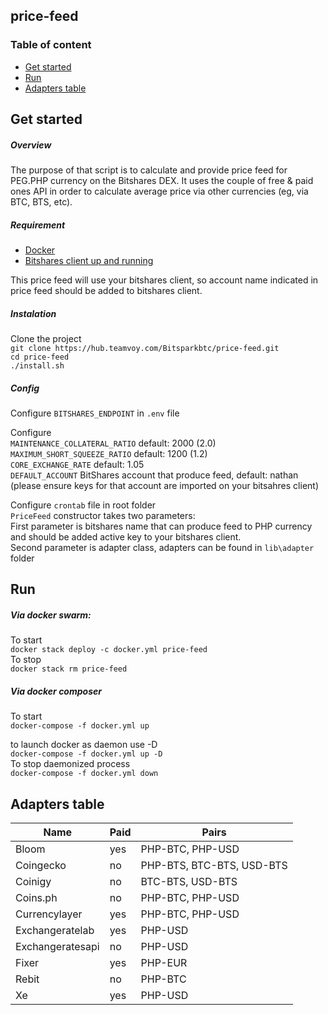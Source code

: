 ## price-feed

### Table of content

- [Get started](#get_started)
- [Run](#run)
- [Adapters table](#adapters_table)

## Get started

##### Overview

The purpose of that script is to calculate and provide price feed for PEG.PHP currency on the Bitshares DEX. It uses the couple of free & paid ones API in order to calculate average price via other currencies (eg, via BTC, BTS, etc). 

##### Requirement

*  [Docker](https://www.docker.com/)
*  [Bitshares client up and running](https://github.com/bitshares/bitshares-core)

This price feed will use your bitshares client, so account name indicated in price feed should be added to bitshares client.

##### Instalation
Clone the project<br/>
`git clone https://hub.teamvoy.com/Bitsparkbtc/price-feed.git`<br/>
`cd price-feed`<br/>
`./install.sh`<br/>

##### Config
Configure `BITSHARES_ENDPOINT` in `.env` file<br/>

Configure<br/>
`MAINTENANCE_COLLATERAL_RATIO` default: 2000 (2.0)<br/>
`MAXIMUM_SHORT_SQUEEZE_RATIO` default: 1200 (1.2)<br/>
`CORE_EXCHANGE_RATE` default: 1.05<br/>
`DEFAULT_ACCOUNT` BitShares account that produce feed, default: nathan (please ensure keys for that account are imported on your bitsahres client)

Configure `crontab` file in root folder<br/>
`PriceFeed` constructor takes two parameters:<br/>
First parameter is bitshares name that can produce feed to PHP currency and should be added active key to your bitshares client.<br/>
Second parameter is adapter class, adapters can be found in `lib\adapter` folder

## Run
##### Via docker swarm:<br/>
To start<br/>
`docker stack deploy -c docker.yml price-feed`<br/>
To stop<br/>
`docker stack rm price-feed`<br/>

##### Via docker composer<br/>
To start<br/>
`docker-compose -f docker.yml up`<br/>

to launch docker as daemon use -D<br/>
`docker-compose -f docker.yml up -D`<br/>
To stop daemonized process<br/>
`docker-compose -f docker.yml down`<br/>

## Adapters table

| Name | Paid | Pairs |
| ------ | ------ | ------ |
| Bloom | yes | PHP-BTC, PHP-USD |
| Coingecko | no | PHP-BTS, BTC-BTS, USD-BTS |
| Coinigy | no | BTC-BTS, USD-BTS |
| Coins.ph | no | PHP-BTC, PHP-USD |
| Currencylayer | yes | PHP-BTC, PHP-USD |
| Exchangeratelab | yes | PHP-USD |
| Exchangeratesapi | no | PHP-USD |
| Fixer | yes | PHP-EUR |
| Rebit | no | PHP-BTC |
| Xe | yes | PHP-USD |






